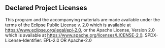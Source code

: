 ## Declared Project Licenses

This program and the accompanying materials are made available under the terms
of the Eclipse Public License v. 2.0 which is available at
https://www.eclipse.org/legal/epl-2.0, or the Apache License, Version 2.0 which
is available at https://www.apache.org/licenses/LICENSE-2.0.
SPDX-License-Identifier: EPL-2.0 OR Apache-2.0
